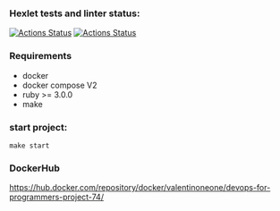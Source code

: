 ### Hexlet tests and linter status:
[![Actions Status](https://github.com/valentinp17/devops-for-programmers-project-74/actions/workflows/push.yml/badge.svg)](https://github.com/valentinp17/devops-for-programmers-project-74/actions)
[![Actions Status](https://github.com/valentinp17/devops-for-programmers-project-74/actions/workflows/hexlet-check.yml/badge.svg)](https://github.com/valentinp17/devops-for-programmers-project-74/actions)

### Requirements
- docker
- docker compose V2 
- ruby >= 3.0.0 
- make

### start project: 

```make start```

### DockerHub
https://hub.docker.com/repository/docker/valentinoneone/devops-for-programmers-project-74/